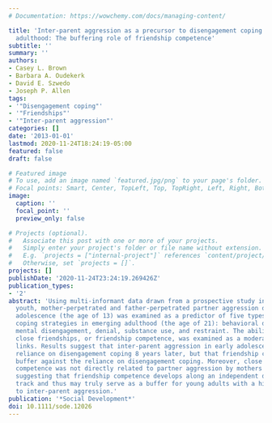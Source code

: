 ```yaml
---
# Documentation: https://wowchemy.com/docs/managing-content/

title: 'Inter-parent aggression as a precursor to disengagement coping in emerging
  adulthood: The buffering role of friendship competence'
subtitle: ''
summary: ''
authors:
- Casey L. Brown
- Barbara A. Oudekerk
- David E. Szwedo
- Joseph P. Allen
tags:
- '"Disengagement coping"'
- '"Friendships"'
- '"Inter-parent aggression"'
categories: []
date: '2013-01-01'
lastmod: 2020-11-24T18:24:19-05:00
featured: false
draft: false

# Featured image
# To use, add an image named `featured.jpg/png` to your page's folder.
# Focal points: Smart, Center, TopLeft, Top, TopRight, Left, Right, BottomLeft, Bottom, BottomRight.
image:
  caption: ''
  focal_point: ''
  preview_only: false

# Projects (optional).
#   Associate this post with one or more of your projects.
#   Simply enter your project's folder or file name without extension.
#   E.g. `projects = ["internal-project"]` references `content/project/deep-learning/index.md`.
#   Otherwise, set `projects = []`.
projects: []
publishDate: '2020-11-24T23:24:19.269426Z'
publication_types:
- '2'
abstract: 'Using multi-informant data drawn from a prospective study involving 184
  youth, mother-perpetrated and father-perpetrated partner aggression during early
  adolescence (the age of 13) was examined as a predictor of five types of disengagement
  coping strategies in emerging adulthood (the age of 21): behavioral disengagement,
  mental disengagement, denial, substance use, and restraint. The ability to develop
  close friendships, or friendship competence, was examined as a moderator of these
  links. Results suggest that inter-parent aggression in early adolescence can predict
  reliance on disengagement coping 8 years later, but that friendship competence can
  buffer against the reliance on disengagement coping. Moreover, close friendship
  competence was not directly related to partner aggression by mothers or fathers,
  suggesting that friendship competence develops along an independent developmental
  track and thus may truly serve as a buffer for young adults with a history of exposure
  to inter-parent aggression.'
publication: '*Social Development*'
doi: 10.1111/sode.12026
---
```

